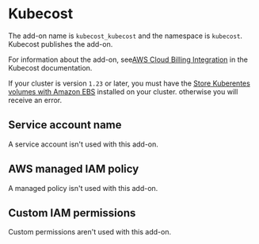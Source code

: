 # Kubecost<a name="add-on-kubecost"></a>

The add\-on name is `kubecost_kubecost` and the namespace is `kubecost`\. Kubecost publishes the add\-on\.

For information about the add\-on, see[AWS Cloud Billing Integration](https://docs.kubecost.com/install-and-configure/install/cloud-integration/aws-cloud-integrations) in the Kubecost documentation\.

If your cluster is version `1.23` or later, you must have the [Store Kuberentes volumes with Amazon EBS](ebs-csi.md) installed on your cluster\. otherwise you will receive an error\.

## Service account name<a name="add-on-kubecost-service-account-name"></a>

A service account isn't used with this add\-on\.

## AWS managed IAM policy<a name="add-on-kubecost-managed-policy"></a>

A managed policy isn't used with this add\-on\.

## Custom IAM permissions<a name="add-on-kubecost-custom-permissions"></a>

Custom permissions aren't used with this add\-on\.